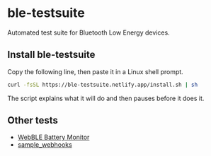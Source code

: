 # ble-testsuite

Automated test suite for Bluetooth Low Energy devices.

## Install ble-testsuite

Copy the following line, then paste it in a <!-- macOS Terminal or -->
Linux shell prompt.

```bash
curl -fsSL https://ble-testsuite.netlify.app/install.sh | sh
```

The script explains what it will do and then pauses before it does it.
<!-- Read about other [installation options](#). -->

<!--
## Run the tests

```bash
export VAR1=value1
export VAR2=value2
curl -fsSL https://gmacario.github.io/ble-testsuite/run.sh | sh
```
-->

## Other tests

* [WebBLE Battery Monitor](docs/extras/BatteryMonitor)
* [sample_webhooks](docs/sample_webhooks/README.md)

<!-- EOF -->
